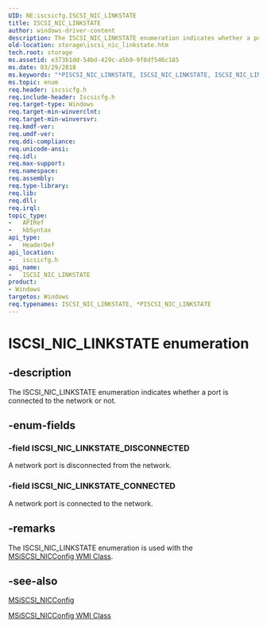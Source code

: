 ```yaml
---
UID: NE:iscsicfg.ISCSI_NIC_LINKSTATE
title: ISCSI_NIC_LINKSTATE
author: windows-driver-content
description: The ISCSI_NIC_LINKSTATE enumeration indicates whether a port is connected to the network or not.
old-location: storage\iscsi_nic_linkstate.htm
tech.root: storage
ms.assetid: e373b1dd-54bd-429c-a5b9-9f8df546c185
ms.date: 03/29/2018
ms.keywords: "*PISCSI_NIC_LINKSTATE, ISCSI_NIC_LINKSTATE, ISCSI_NIC_LINKSTATE enumeration [Storage Devices], ISCSI_NIC_LINKSTATE_CONNECTED, ISCSI_NIC_LINKSTATE_DISCONNECTED, PISCSI_NIC_LINKSTATE, PISCSI_NIC_LINKSTATE enumeration pointer [Storage Devices], iscsicfg/ISCSI_NIC_LINKSTATE, iscsicfg/ISCSI_NIC_LINKSTATE_CONNECTED, iscsicfg/ISCSI_NIC_LINKSTATE_DISCONNECTED, iscsicfg/PISCSI_NIC_LINKSTATE, storage.iscsi_nic_linkstate, structs-iSCSI_23ddbeb6-19d4-49f2-b61f-00ea2e5ef0a8.xml"
ms.topic: enum
req.header: iscsicfg.h
req.include-header: Iscsicfg.h
req.target-type: Windows
req.target-min-winverclnt: 
req.target-min-winversvr: 
req.kmdf-ver: 
req.umdf-ver: 
req.ddi-compliance: 
req.unicode-ansi: 
req.idl: 
req.max-support: 
req.namespace: 
req.assembly: 
req.type-library: 
req.lib: 
req.dll: 
req.irql: 
topic_type:
-	APIRef
-	kbSyntax
api_type:
-	HeaderDef
api_location:
-	iscsicfg.h
api_name:
-	ISCSI_NIC_LINKSTATE
product:
- Windows
targetos: Windows
req.typenames: ISCSI_NIC_LINKSTATE, *PISCSI_NIC_LINKSTATE
---
```


# ISCSI_NIC_LINKSTATE enumeration


## -description


The ISCSI_NIC_LINKSTATE enumeration indicates whether a port is connected to the network or not.


## -enum-fields




### -field ISCSI_NIC_LINKSTATE_DISCONNECTED

A network port is disconnected from the network. 


### -field ISCSI_NIC_LINKSTATE_CONNECTED

A network port is connected to the network. 


## -remarks



The ISCSI_NIC_LINKSTATE enumeration is used with the <a href="https://msdn.microsoft.com/library/windows/hardware/ff563083">MSiSCSI_NICConfig WMI Class</a>.




## -see-also




<a href="https://msdn.microsoft.com/library/windows/hardware/ff563079">MSiSCSI_NICConfig</a>



<a href="https://msdn.microsoft.com/library/windows/hardware/ff563083">MSiSCSI_NICConfig WMI Class</a>
 

 

